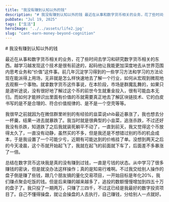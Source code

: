 ```yaml
---
title: "我没有赚到认知以外的钱"
description: "# 我没有赚到认知以外的钱 最近在从事和数字货币相关的业务，花了些时间去学习和研究数字货币相关的东西。越学习越 [&hellip;]"
pubDate: "Jul 19, 2025"
tags: ["生活"]
heroImage: '../../assets/life2.jpg'
slug: "cant-earn-money-beyond-cognition"
---
```


\# 我没有赚到认知以外的钱

最近在从事和数字货币相关的业务，花了些时间去学习和研究数字货币相关的东西。越学习越发现这个技术是很有前途的，起码他让我能更加深度地去从世界范围内思考业务和“价值”这件事。前几年沉淀学习得到的一些学习方法和学习的方法论现在能派得上用场，无非就是怎么样快速地去了解一个行业，如何从宏观到微观地去观察一个事物。就拿数字货币这件事说，在本阶段，市场是群魔乱舞的，如果只是道听途说，没有很好地了解过这个币的前世今生就重金投入，很有可能血本无归。而如何才能辨识出里面有价值的币就需要真正地去了解区块链技术、它的白皮书写的是不是合理的、符合价值规律的、是不是一个空壳等等。

我很早之前就因为在微信群里听别的有经验的韭菜说shib最近暴涨了，我也想去分一杯羹，结果一进去就暴跌了。我当时就是很典型的小韭菜，追涨杀跌，不过还好我没有杀跌，知道跌了之后我就装死躺平不动了，一直到前天，我又觉得这个币放得太久了，一直没有动静，虽然买的不多，但是我还是不想错过别的币的机会成本，于是我设置了一个可能少亏，近期有可能达到的价格挂了单。没想到两天之后的今天凌晨，这个币就开始起飞了，我就在起飞的前面就下车了，后面差不多暴涨了一倍。

总结在数字货币这块我是真的没有赚到过钱，一直是亏钱的状态。从中学习了很多赚钱的密诀，但是就没办法这样操作；真的是知易行难啊。不过我交给别人操作的盘子倒是赚了些钱，跟几个朋友搞的量化交易项目，一开始目标是年化20%，我们赚点聚会吃饭的钱。但是后来赚的越来越多了，追投的数额慢慢增加到四五十万的盘子了。我只投了一期两万，只赚了三四千，不过这已经是我最好的数字投资项目了。自己不懂得操盘，就让会操盘的人去执行，自己赚钱，分给别人一点就好。